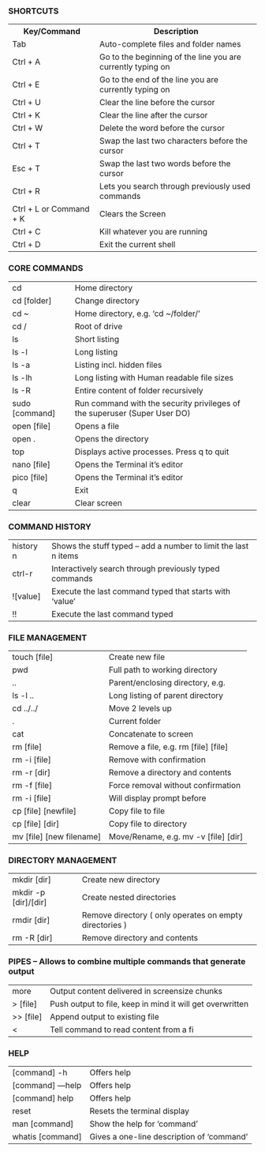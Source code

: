 <article>
<h3>SHORTCUTS</h3>
<table>
	<tbody><tr>
		<th>Key/Command </th>
		<th>Description </th>
	</tr>
	<tr>
		<td> Tab </td>
		<td> Auto-complete files and folder names </td>
	</tr>
	<tr>
		<td> Ctrl + A </td>
		<td> Go to the beginning of the line you are currently typing on </td>
	</tr>
	<tr>
		<td> Ctrl + E </td>
		<td> Go to the end of the line you are currently typing on </td>
	</tr>
	<tr>
		<td> Ctrl + U </td>
		<td> Clear the line before the cursor </td>
	</tr>
	<tr>
		<td> Ctrl + K </td>
		<td> Clear the line after the cursor </td>
	</tr>
	<tr>
		<td> Ctrl + W </td>
		<td> Delete the word before the cursor </td>
	</tr>
	<tr>
		<td> Ctrl + T </td>
		<td> Swap the last two characters before the cursor </td>
	</tr>
	<tr>
		<td> Esc + T </td>
		<td> Swap the last two words before the cursor </td>
	</tr>
	<tr>
		<td> Ctrl + R </td>
		<td> Lets you search through previously used commands </td>
	</tr>
	<tr>
		<td> Ctrl + L or Command + K </td>
		<td> Clears the Screen </td>
	</tr>
	<tr>
		<td> Ctrl + C </td>
		<td> Kill whatever you are running </td>
	</tr>
	<tr>
		<td> Ctrl + D </td>
		<td> Exit the current shell </td>
	</tr>
</tbody></table>
<h3>CORE COMMANDS</h3>
<table>
	<tbody><tr>
		<td> cd </td>
		<td> Home directory </td>
	</tr>
	<tr>
		<td> cd [folder] </td>
		<td> Change directory </td>
	</tr>
	<tr>
		<td> cd ~ </td>
		<td> Home directory, e.g. ‘cd ~/folder/’ </td>
	</tr>
	<tr>
		<td> cd / </td>
		<td> Root of drive </td>
	</tr>
	<tr>
		<td> ls </td>
		<td> Short listing </td>
	</tr>
	<tr>
		<td> ls -l </td>
		<td> Long listing </td>
	</tr>
	<tr>
		<td> ls -a </td>
		<td> Listing incl. hidden files </td>
	</tr>
	<tr>
		<td> ls -lh </td>
		<td> Long listing with Human readable file sizes </td>
	</tr>
	<tr>
		<td> ls -R </td>
		<td> Entire content of folder recursively </td>
	</tr>
	<tr>
		<td> sudo [command] </td>
		<td> Run command with the security privileges of the superuser (Super User DO) </td>
	</tr>
	<tr>
		<td> open [file] </td>
		<td> Opens a file </td>
	</tr>
	<tr>
		<td> open . </td>
		<td> Opens the directory </td>
	</tr>
	<tr>
		<td> top </td>
		<td> Displays active processes. Press q to quit </td>
	</tr>
	<tr>
		<td> nano [file] </td>
		<td> Opens the Terminal it’s editor </td>
	</tr>
	<tr>
		<td> pico	[file] </td>
		<td> Opens the Terminal it’s editor </td>
	</tr>
	<tr>
		<td> q </td>
		<td> Exit </td>
	</tr>
	<tr>
		<td> clear </td>
		<td> Clear screen </td>
	</tr>
</tbody></table>
<h3>COMMAND HISTORY</h3>
<table>
	<tbody><tr>
		<td> history n </td>
		<td> Shows the stuff typed – add a number to limit the last n items </td>
	</tr>
	<tr>
		<td> ctrl-r </td>
		<td> Interactively search through previously typed commands </td>
	</tr>
	<tr>
		<td> ![value] </td>
		<td> Execute the last command typed that starts with ‘value’ </td>
	</tr>
	<tr>
		<td> !! </td>
		<td> Execute the last command typed </td>
	</tr>
</tbody></table>
<h3>FILE MANAGEMENT</h3>
<table>
	<tbody><tr>
		<td> touch [file] </td>
		<td> Create new file </td>
	</tr>
	<tr>
		<td> pwd </td>
		<td> Full path to working directory </td>
	</tr>
	<tr>
		<td> .. </td>
		<td> Parent/enclosing directory, e.g. </td>
	</tr>
	<tr>
		<td> ls -l .. </td>
		<td> Long listing of parent directory </td>
	</tr>
	<tr>
		<td> cd ../../ </td>
		<td> Move 2 levels up </td>
	</tr>
	<tr>
		<td> . </td>
		<td> Current folder </td>
	</tr>
	<tr>
		<td> cat </td>
		<td> Concatenate to screen </td>
	</tr>
	<tr>
		<td> rm [file] </td>
		<td> Remove a file, e.g. rm [file] [file] </td>
	</tr>
	<tr>
		<td> rm -i [file] </td>
		<td> Remove with confirmation </td>
	</tr>
	<tr>
		<td> rm -r [dir] </td>
		<td> Remove a directory and contents </td>
	</tr>
	<tr>
		<td> rm -f [file] </td>
		<td> Force removal without confirmation </td>
	</tr>
	<tr>
		<td> rm -i [file] </td>
		<td> Will display prompt before </td>
	</tr>
	<tr>
		<td> cp [file] [newfile] </td>
		<td> Copy file to file </td>
	</tr>
	<tr>
		<td> cp [file] [dir] </td>
		<td> Copy file to directory </td>
	</tr>
	<tr>
		<td> mv [file] [new filename] </td>
		<td> Move/Rename, e.g. mv -v [file] [dir] </td>
	</tr>
</tbody></table>
<h3>DIRECTORY MANAGEMENT</h3>
<table>
	<tbody><tr>
		<td> mkdir [dir] </td>
		<td> Create new directory </td>
	</tr>
	<tr>
		<td> mkdir -p [dir]/[dir] </td>
		<td> Create nested directories </td>
	</tr>
	<tr>
		<td> rmdir [dir] </td>
		<td> Remove directory ( only operates on empty directories ) </td>
	</tr>
	<tr>
		<td> rm -R [dir] </td>
		<td> Remove directory and contents </td>
	</tr>
</tbody></table>
<h3>PIPES – Allows to combine multiple commands that generate output</h3>
<table>
	<tbody><tr>
		<td> more </td>
		<td> Output content delivered in screensize chunks </td>
	</tr>
	<tr>
		<td> > [file] </td>
		<td> Push output to file, keep in mind it will get overwritten </td>
	</tr>
	<tr>
		<td> >> [file] </td>
		<td> Append output to existing file </td>
	</tr>
	<tr>
		<td> < </td>
		<td> Tell command to read content from a fi </td>
	</tr>
</tbody></table>
<h3>HELP</h3>
<table>
	<tbody><tr>
		<td> [command] -h </td>
		<td> Offers help </td>
	</tr>
	<tr>
		<td> [command] —help </td>
		<td> Offers help </td>
	</tr>
	<tr>
		<td> [command] help </td>
		<td> Offers help </td>
	</tr>
	<tr>
		<td> reset </td>
		<td> Resets the terminal display </td>
	</tr>
	<tr>
		<td> man [command] </td>
		<td> Show the help for ‘command’ </td>
	</tr>
	<tr>
		<td> whatis [command] </td>
		<td> Gives a one-line description of ‘command’ </td>
	</tr>
</tbody></table></article>
